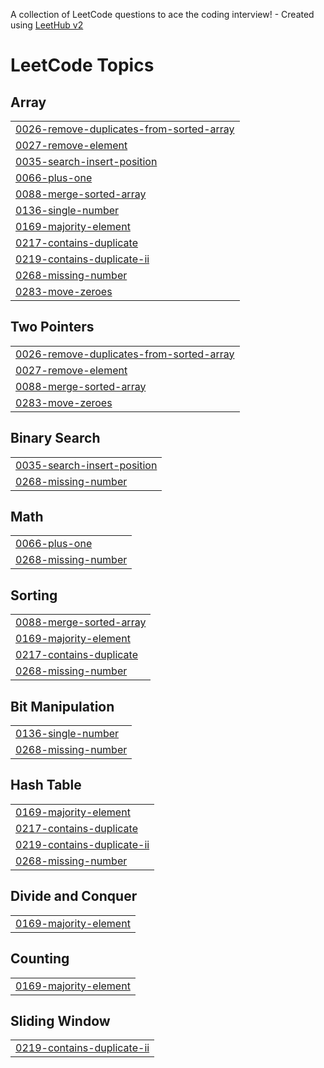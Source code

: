 A collection of LeetCode questions to ace the coding interview! - Created using [LeetHub v2](https://github.com/arunbhardwaj/LeetHub-2.0)
<!---LeetCode Topics Start-->
# LeetCode Topics
## Array
|  |
| ------- |
| [0026-remove-duplicates-from-sorted-array](https://github.com/arslanali19470/LeetCode_Array/tree/master/0026-remove-duplicates-from-sorted-array) |
| [0027-remove-element](https://github.com/arslanali19470/LeetCode_Array/tree/master/0027-remove-element) |
| [0035-search-insert-position](https://github.com/arslanali19470/LeetCode_Array/tree/master/0035-search-insert-position) |
| [0066-plus-one](https://github.com/arslanali19470/LeetCode_Array/tree/master/0066-plus-one) |
| [0088-merge-sorted-array](https://github.com/arslanali19470/LeetCode_Array/tree/master/0088-merge-sorted-array) |
| [0136-single-number](https://github.com/arslanali19470/LeetCode_Array/tree/master/0136-single-number) |
| [0169-majority-element](https://github.com/arslanali19470/LeetCode_Array/tree/master/0169-majority-element) |
| [0217-contains-duplicate](https://github.com/arslanali19470/LeetCode_Array/tree/master/0217-contains-duplicate) |
| [0219-contains-duplicate-ii](https://github.com/arslanali19470/LeetCode_Array/tree/master/0219-contains-duplicate-ii) |
| [0268-missing-number](https://github.com/arslanali19470/LeetCode_Array/tree/master/0268-missing-number) |
| [0283-move-zeroes](https://github.com/arslanali19470/LeetCode_Array/tree/master/0283-move-zeroes) |
## Two Pointers
|  |
| ------- |
| [0026-remove-duplicates-from-sorted-array](https://github.com/arslanali19470/LeetCode_Array/tree/master/0026-remove-duplicates-from-sorted-array) |
| [0027-remove-element](https://github.com/arslanali19470/LeetCode_Array/tree/master/0027-remove-element) |
| [0088-merge-sorted-array](https://github.com/arslanali19470/LeetCode_Array/tree/master/0088-merge-sorted-array) |
| [0283-move-zeroes](https://github.com/arslanali19470/LeetCode_Array/tree/master/0283-move-zeroes) |
## Binary Search
|  |
| ------- |
| [0035-search-insert-position](https://github.com/arslanali19470/LeetCode_Array/tree/master/0035-search-insert-position) |
| [0268-missing-number](https://github.com/arslanali19470/LeetCode_Array/tree/master/0268-missing-number) |
## Math
|  |
| ------- |
| [0066-plus-one](https://github.com/arslanali19470/LeetCode_Array/tree/master/0066-plus-one) |
| [0268-missing-number](https://github.com/arslanali19470/LeetCode_Array/tree/master/0268-missing-number) |
## Sorting
|  |
| ------- |
| [0088-merge-sorted-array](https://github.com/arslanali19470/LeetCode_Array/tree/master/0088-merge-sorted-array) |
| [0169-majority-element](https://github.com/arslanali19470/LeetCode_Array/tree/master/0169-majority-element) |
| [0217-contains-duplicate](https://github.com/arslanali19470/LeetCode_Array/tree/master/0217-contains-duplicate) |
| [0268-missing-number](https://github.com/arslanali19470/LeetCode_Array/tree/master/0268-missing-number) |
## Bit Manipulation
|  |
| ------- |
| [0136-single-number](https://github.com/arslanali19470/LeetCode_Array/tree/master/0136-single-number) |
| [0268-missing-number](https://github.com/arslanali19470/LeetCode_Array/tree/master/0268-missing-number) |
## Hash Table
|  |
| ------- |
| [0169-majority-element](https://github.com/arslanali19470/LeetCode_Array/tree/master/0169-majority-element) |
| [0217-contains-duplicate](https://github.com/arslanali19470/LeetCode_Array/tree/master/0217-contains-duplicate) |
| [0219-contains-duplicate-ii](https://github.com/arslanali19470/LeetCode_Array/tree/master/0219-contains-duplicate-ii) |
| [0268-missing-number](https://github.com/arslanali19470/LeetCode_Array/tree/master/0268-missing-number) |
## Divide and Conquer
|  |
| ------- |
| [0169-majority-element](https://github.com/arslanali19470/LeetCode_Array/tree/master/0169-majority-element) |
## Counting
|  |
| ------- |
| [0169-majority-element](https://github.com/arslanali19470/LeetCode_Array/tree/master/0169-majority-element) |
## Sliding Window
|  |
| ------- |
| [0219-contains-duplicate-ii](https://github.com/arslanali19470/LeetCode_Array/tree/master/0219-contains-duplicate-ii) |
<!---LeetCode Topics End-->